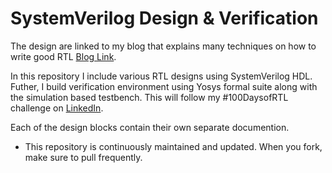 # SystemVerilog Design & Verification

The design are linked to my blog that explains many techniques on how to write good RTL  [Blog Link](https://www.autonomousvision.io/blog).

In this repository I include various RTL designs using SystemVerilog HDL. Futher, I build verification environment using Yosys formal suite along with the simulation based testbench.
This will follow my #100DaysofRTL challenge on [LinkedIn](https://www.linkedin.com/feed/hashtag/?keywords=100daysofrtl).

Each of the design blocks contain their own separate documention.

- This repository is continuously maintained and updated. When you fork, make sure to pull frequently.
